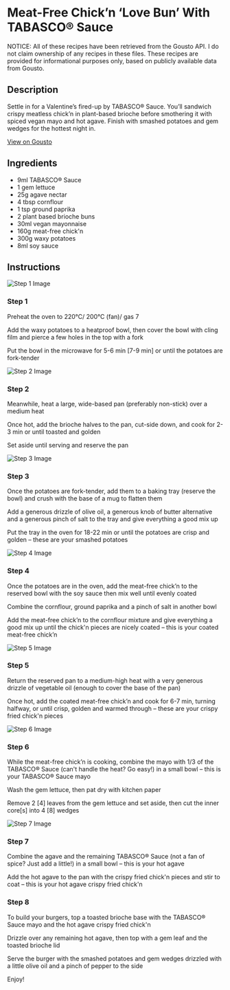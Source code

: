 # Meat-Free Chick’n ‘Love Bun’ With TABASCO® Sauce

NOTICE: All of these recipes have been retrieved from the Gousto API. I do not claim ownership of any recipes in these files. These recipes are provided for informational purposes only, based on publicly available data from Gousto.

## Description

Settle in for a Valentine’s fired-up by TABASCO® Sauce. You’ll sandwich crispy meatless chick’n in plant-based brioche before smothering it with spiced vegan mayo and hot agave. Finish with smashed potatoes and gem wedges for the hottest night in.

[View on Gousto](https://www.gousto.co.uk/recipes/cookbook/meat-free-chickn-love-bun-with-tabasco-sauce)

## Ingredients

- 9ml TABASCO® Sauce
- 1 gem lettuce
- 25g agave nectar
- 4 tbsp cornflour
- 1 tsp ground paprika
- 2 plant based brioche buns
- 30ml vegan mayonnaise
- 160g meat-free chick'n
- 300g waxy potatoes
- 8ml soy sauce

## Instructions

![Step 1 Image](https://production-media.gousto.co.uk/cms/recipe-step-image/step-1-1673977565672-x200.jpg)

### Step 1

Preheat the oven to 220°C/ 200°C (fan)/ gas 7

Add the waxy potatoes to a heatproof bowl, then cover the bowl with cling film and pierce a few holes in the top with a fork

Put the bowl in the microwave for 5-6 min <span class="text-danger">[7-9 min]</span> or until the potatoes are fork-tender

![Step 2 Image](https://production-media.gousto.co.uk/cms/recipe-step-image/step-2-1673977569595-x200.jpg)

### Step 2

Meanwhile, heat a large, wide-based pan (preferably non-stick) over a medium heat

Once hot, add the brioche halves to the pan, cut-side down, and cook for 2-3 min or until toasted and golden

Set aside until serving and reserve the pan

![Step 3 Image](https://production-media.gousto.co.uk/cms/recipe-step-image/step-3-1673977573503-x200.jpg)

### Step 3

Once the potatoes are fork-tender, add them to a baking tray (reserve the bowl) and crush with the base of a mug to flatten them

Add a generous drizzle of olive oil, a generous knob of butter alternative and a generous pinch of salt to the tray and give everything a good mix up

Put the tray in the oven for 18-22 min or until the potatoes are crisp and golden – these are your smashed potatoes

![Step 4 Image](https://production-media.gousto.co.uk/cms/recipe-step-image/step-4-1673977577127-x200.jpg)

### Step 4

Once the potatoes are in the oven, add the meat-free chick’n to the reserved bowl with the soy sauce then mix well until evenly coated

Combine the cornflour, ground paprika and a pinch of salt in another bowl

Add the meat-free chick’n to the cornflour mixture and give everything a good mix up until the chick'n pieces are nicely coated – this is your coated meat-free chick’n

![Step 5 Image](https://production-media.gousto.co.uk/cms/recipe-step-image/step-5-1673977580955-x200.jpg)

### Step 5

Return the reserved pan to a medium-high heat with a very generous drizzle of vegetable oil (enough to cover the base of the pan)

Once hot, add the coated meat-free chick’n and cook for 6-7 min, turning halfway, or until crisp, golden and warmed through – these are your crispy fried chick'n pieces

![Step 6 Image](https://production-media.gousto.co.uk/cms/recipe-step-image/step-6-1673977585298-x200.jpg)

### Step 6

While the meat-free chick’n is cooking, combine the mayo with 1/3 of the TABASCO® Sauce (can't handle the heat? Go easy!) in a small bowl – this is your TABASCO® Sauce mayo

Wash the gem lettuce, then pat dry with kitchen paper

Remove 2 <span class="text-danger">[4]</span> leaves from the gem lettuce and set aside, then cut the inner core<span class="text-danger">[s]</span> into 4 <span class="text-danger">[8]</span> wedges

![Step 7 Image](https://production-media.gousto.co.uk/cms/recipe-step-image/step-7-1673977589181-x200.jpg)

### Step 7

Combine the agave and the remaining TABASCO® Sauce (not a fan of spice? Just add a little!) in a small bowl – this is your hot agave

Add the hot agave to the pan with the crispy fried chick'n pieces and stir to coat – this is your hot agave crispy fried chick'n

### Step 8

To build your burgers, top a toasted brioche base with the TABASCO® Sauce mayo and the hot agave crispy fried chick'n

Drizzle over any remaining hot agave, then top with a gem leaf and the toasted brioche lid

Serve the burger with the smashed potatoes and gem wedges drizzled with a little olive oil and a pinch of pepper to the side

Enjoy!

